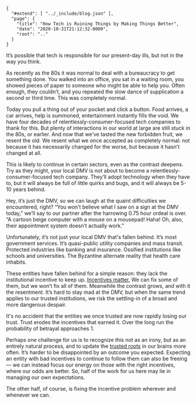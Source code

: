 
    {
      "#extend": [ "../_include/blog.json" ],
      "page": {
        "title": "How Tech is Ruining Things by Making Things Better",
        "date": "2020-10-31T21:12:32-0000",
        "root": ".."
      }
    }

It’s possible that tech is responsible for our present-day ills, but not in the way you think.

As recently as the 80s it was normal to deal with a bureaucracy to get something done. You walked into an office, you sat in a waiting room, you showed pieces of paper to someone who might be able to help you. Often enough, they couldn’t, and you repeated the slow dance of supplication a second or third time. This was completely normal.

Today you pull a thing out of your pocket and click a button. Food arrives, a car arrives, help is summoned, entertainment instantly fills the void. We have four decades of relentlessly-consumer-focused tech companies to thank for this. But plenty of interactions in our world at large are still stuck in the 80s, or earlier. And now that we’ve tasted the new forbidden fruit, we resent the old. We resent what we once accepted as completely normal: not because it has necessarily changed for the worse, but because it hasn’t changed at all.

This is likely to continue in certain sectors, even as the contrast deepens. Try as they might, your local DMV is not about to become a relentlessly-consumer-focused tech company. They’ll adopt technology when they have to, but it will always be full of little quirks and bugs, and it will always be 5-10 years behind.

Hey, it’s just the DMV, so we can laugh at the quaint difficulties we encountered, right? “You won’t believe what I saw on a sign at the DMV today,” we’ll say to our partner after the harrowing 0.75 hour ordeal is over. “A cartoon beige computer with a mouse on a mousepad! Haha! Oh, also, their appointment system doesn’t actually work.”

Unfortunately, it’s not just your local DMV that's fallen behind. It’s most government services. It’s quasi-public utility companies and mass transit. Protected industries like banking and insurance. Ossified institutions like schools and universities. The Byzantine alternate reality that health care inhabits.

These entities have fallen behind for a simple reason: they lack the institutional incentive to keep up. [Incentives matter.](https://youtu.be/actEhnPE4VM) We can fix some of them, but we won’t fix all of them. Meanwhile the contrast grows, and with it the resentment. It’s hard to stay mad at the DMV, but when the same trend applies to our trusted institutions, we risk the settling-in of a broad and more dangerous despair.

It's no accident that the entities we once trusted are now rapidly losing our trust. Trust erodes the incentives that earned it. Over the long run the probability of betrayal approaches 1.

Perhaps one challenge for us is to recognize this not as an irony, but as an entirely natural process, and to update the [trusted roots](https://en.wikipedia.org/wiki/Root_certificate) in our brains more often. It’s harder to be disappointed by an outcome you expected. Expecting an entity with bad incentives to continue to follow them can also be freeing — we can instead focus our energy on those with the right incentives, where our odds are better. So, half of the work for us here may lie in managing our own expectations.

The other half, of course, is fixing the incentive problem wherever and whenever we can.
